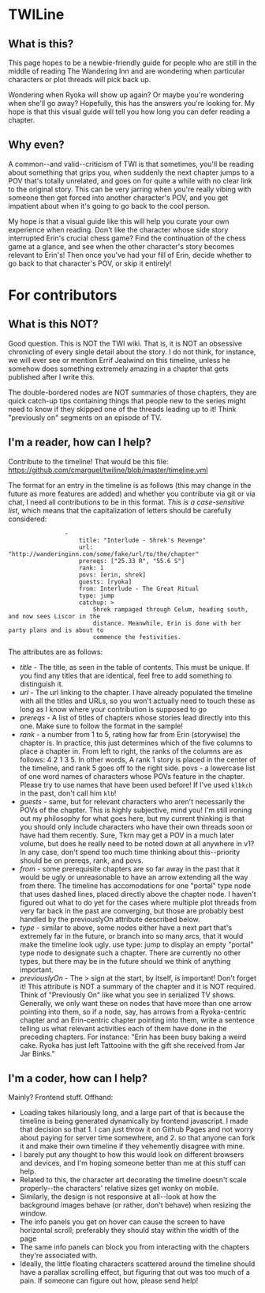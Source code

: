 # TWILine 

## What is this?

This page hopes to be a newbie-friendly guide for people who are still in the middle of reading The Wandering Inn and are wondering when particular characters or plot threads will pick back up.

Wondering when Ryoka will show up again? Or maybe you're wondering when she'll go away? Hopefully, this has the answers you're looking for. My hope is that this visual guide will tell you how long you can defer reading a chapter.

## Why even?

A common--and valid--criticism of TWI is that sometimes, you'll be reading about something that grips you, when suddenly the next chapter jumps to a POV that's totally unrelated, and goes on for quite a while with no clear link to the original story. This can be very jarring when you're really vibing with someone then get forced into another character's POV, and you get impatient about when it's going to go back to the cool person.

My hope is that a visual guide like this will help you curate your own experience when reading. Don't like the character whose side story interrupted Erin's crucial chess game? Find the continuation of the chess game at a glance, and see when the other character's story becomes relevant to Erin's! Then once you've had your fill of Erin, decide whether to go back to that character's POV, or skip it entirely!

# For contributors

## What is this NOT?

Good question. This is NOT the TWI wiki. That is, it is NOT an obsessive chronicling of every single detail about the story. I do not think, for instance, we will ever see or mention Errif Jealwind on this timeline, unless he somehow does something extremely amazing in a chapter that gets published after I write this.

The double-bordered nodes are NOT summaries of those chapters, they are quick catch-up tips containing things that people new to the series might need to know if they skipped one of the threads leading up to it! Think "previously on" segments on an episode of TV.

## I'm a reader, how can I help?

Contribute to the timeline! That would be this file: https://github.com/cmarguel/twiline/blob/master/timeline.yml

The format for an entry in the timeline is as follows (this may change in the future as more features are added) and whether you contribute via git or via chat, I need all contributions to be in this format. *This is a case-sensitive list*, which means that the capitalization of letters should be carefully considered:

```
                -
                    title: "Interlude - Shrek's Revenge"
                    url: "http://wanderinginn.com/some/fake/url/to/the/chapter"
                    prereqs: ["25.33 R", "55.6 S"]
                    rank: 1
                    povs: [erin, shrek]
                    guests: [ryoka]
                    from: Interlude - The Great Ritual
                    type: jump
                    catchup: >
                        Shrek rampaged through Celum, heading south, and now sees Liscor in the 
                        distance. Meanwhile, Erin is done with her party plans and is about to 
                        commence the festivities.
```        

The attributes are as follows:

- *title* - The title, as seen in the table of contents. This must be unique. If you find any titles that are identical, feel free to add something to distinguish it.
- *url* - The url linking to the chapter. I have already populated the timeline with all the titles and URLs, so you won't actually need to touch these as long as I know where your contribution is supposed to go
- *prereqs* - A list of titles of chapters whose stories lead directly into this one. Make sure to follow the format in the sample!
- *rank* - a number from 1 to 5, rating how far from Erin (storywise) the chapter is. In practice, this just determines which of the five columns to place a chapter in. From left to right, the ranks of the columns are as follows: 4 2 1 3 5. In other words, A rank 1 story is placed in the center of the timeline, and rank 5 goes off to the right side.
povs - a lowercase list of one word names of characters whose POVs feature in the chapter. Please try to use names that have been used before! If I've used `klbkch` in the past, don't call him `klb`!
- *guests* - same, but for relevant characters who aren't necessarily the POVs of the chapter. This is highly subjective, mind you! I'm still ironing out my philosophy for what goes here, but my current thinking is that you should only include characters who have their own threads soon or have had them recently. Sure, Tkrn may get a POV in a much later volume, but does he really need to be noted down at all anywhere in v1? In any case, don't spend too much time thinking about this--priority should be on prereqs, rank, and povs.
- *from* - some prerequisite chapters are so far away in the past that it would be ugly or unreasonable to have an arrow extending all the way from there. The timeline has accomodations for one "portal" type node that uses dashed lines, placed directly above the chapter node. I haven't figured out what to do yet for the cases where multiple plot threads from very far back in the past are converging, but those are probably best handled by the previouslyOn attribute described below.
- *type* - similar to above, some nodes either have a next part that's extremely far in the future, or branch into so many arcs, that it would make the timeline look ugly. use type: jump to display an empty "portal" type node to designate such a chapter. There are currently no other types, but there may be in the future should we think of anything important.
- *previouslyOn* - The > sign at the start, by itself, is important! Don't forget it! This attribute is NOT a summary of the chapter and it is NOT required. Think of "Previously On" like what you see in serialized TV shows. Generally, we only want these on nodes that have more than one arrow pointing into them, so if a node, say, has arrows from a Ryoka-centric chapter and an Erin-centric chapter pointing into them, write a sentence telling us what relevant activities each of them have done in the preceding chapters. For instance: "Erin has been busy baking a weird cake. Ryoka has just left Tattooine with the gift she received from Jar Jar Binks."


## I'm a coder, how can I help?

Mainly? Frontend stuff. Offhand:

- Loading takes hilariously long, and a large part of that is because the timeline is being generated dynamically by frontend javascript. I made that decision so that 1. I can just throw it on Github Pages and not worry about paying for server time somewhere, and 2. so that anyone can fork it and make their own timeline if they vehemently disagree with mine.
- I barely put any thought to how this would look on different browsers and devices, and I'm hoping someone better than me at this stuff can help.
- Related to this, the character art decorating the timeline doesn't scale properly--the characters' relative sizes get wonky on mobile.
- Similarly, the design is not responsive at all--look at how the background images behave (or rather, don't behave) when resizing the window.
- The info panels you get on hover can cause the screen to have horizontal scroll; preferably they should stay within the width of the page
- The same info panels can block you from interacting with the chapters they're associated with.
- Ideally, the little floating characters scattered around the timeline should have a parallax scrolling effect, but figuring that out was too much of a pain. If someone can figure out how, please send help!
